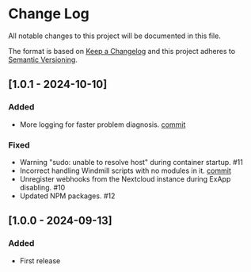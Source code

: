 # Change Log

All notable changes to this project will be documented in this file.

The format is based on [Keep a Changelog](http://keepachangelog.com/)
and this project adheres to [Semantic Versioning](http://semver.org/).

## [1.0.1 - 2024-10-10]

### Added

- More logging for faster problem diagnosis. [commit](https://github.com/cloud-py-api/flow/commit/e52c501144761e73b81b156423af034c191797aa)

### Fixed

- Warning "sudo: unable to resolve host" during container startup. #11
- Incorrect handling Windmill scripts with no modules in it. [commit](https://github.com/cloud-py-api/flow/commit/c8bf8309e85b14c2b36913469a38291f2c480b53)
- Unregister webhooks from the Nextcloud instance during ExApp disabling. #10
- Updated NPM packages. #12

## [1.0.0 - 2024-09-13]

### Added

- First release
